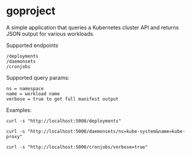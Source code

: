 # goproject

A simple application that queries a Kubernetes cluster API and returns JSON output for various workloads.

Supported endpoints
```
/deployments
/daemonsets
/cronjobs
```

Supported query params:
```
ns = namespace
name = workload name
verbose = true to get full manifest output
```

Examples:
```
curl -s "http://localhost:5000/deployments"

curl -s "http://localhost:5000/daemonsets/ns=kube-system&name=kube-proxy"

curl -s "http://localhost:5000/cronjobs/verbose=true"
```